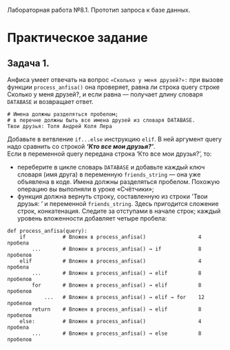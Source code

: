 Лабораторная работа №8.1. Прототип запроса к базе данных. 

# Практическое задание
## Задача 1.
Анфиса умеет отвечать на вопрос `«Сколько у меня друзей?»:` при вызове функции `process_anfisa()` она проверяет, равна ли строка query строке Сколько у меня друзей?, и если равна — получает длину словаря `DATABASE` и возвращает ответ.
```
# Имена должны разделяться пробелом; 
# в перечне должны быть все имена друзей из словаря DATABASE.
Твои друзья: Толя Андрей Коля Лера
```
Добавьте в ветвление `if...else` инструкцию `elif`. В ней аргумент query надо сравнить со строкой ***‘Кто все мои друзья?’***.  
Если в переменной query передана строка ‘Кто все мои друзья?’, то:  
+ переберите в цикле словарь `DATABASE` и добавьте каждый ключ словаря (имя друга) в переменную `friends_string` — она уже объявлена в коде. Имена должны разделяться пробелом. Похожую операцию вы выполняли в уроке «Счётчики»;
+ функция должна вернуть строку, составленную из строки 'Твои друзья: ’ и переменной `friends_string`. Здесь пригодится сложение строк, конкатенация.
Следите за отступами в начале строк; каждый уровень вложенности добавляет четыре пробела:
```
def process_anfisa(query):
    if            # Вложен в process_anfisa()                 4 пробела
        ...       # Вложен в process_anfisa() → if            8 пробелов
    elif          # Вложен в process_anfisa()                 4 пробела
        ...       # Вложен в process_anfisa() → elif          8 пробелов
        for       # Вложен в process_anfisa() → elif          8 пробелов
            ...   # Вложен в process_anfisa() → elif → for    12 пробелов
        return    # Вложен в process_anfisa() → elif          8 пробелов
    else:         # Вложен в process_anfisa()                 4 пробела
        ...       # Вложен в process_anfisa() → else          8 пробелов
```

